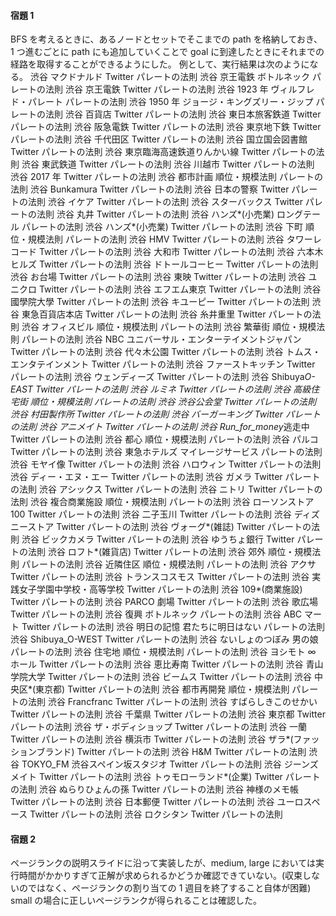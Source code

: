 #### 宿題 1

BFS を考えるときに、あるノードとセットでそこまでの path を格納しておき、1 つ進むごとに path にも追加していくことで goal に到達したときにそれまでの経路を取得することができるようにした。
例として、実行結果は次のようになる。
渋谷 マクドナルド Twitter パレートの法則
渋谷 京王電鉄 ボトルネック パレートの法則
渋谷 京王電鉄 Twitter パレートの法則
渋谷 1923 年 ヴィルフレド・パレート パレートの法則
渋谷 1950 年 ジョージ・キングズリー・ジップ パレートの法則
渋谷 百貨店 Twitter パレートの法則
渋谷 東日本旅客鉄道 Twitter パレートの法則
渋谷 阪急電鉄 Twitter パレートの法則
渋谷 東京地下鉄 Twitter パレートの法則
渋谷 千代田区 Twitter パレートの法則
渋谷 国立国会図書館 Twitter パレートの法則
渋谷 東京臨海高速鉄道りんかい線 Twitter パレートの法則
渋谷 東武鉄道 Twitter パレートの法則
渋谷 川越市 Twitter パレートの法則
渋谷 2017 年 Twitter パレートの法則
渋谷 都市計画 順位・規模法則 パレートの法則
渋谷 Bunkamura Twitter パレートの法則
渋谷 日本の警察 Twitter パレートの法則
渋谷 イケア Twitter パレートの法則
渋谷 スターバックス Twitter パレートの法則
渋谷 丸井 Twitter パレートの法則
渋谷 ハンズ*(小売業) ロングテール パレートの法則
渋谷 ハンズ*(小売業) Twitter パレートの法則
渋谷 下町 順位・規模法則 パレートの法則
渋谷 HMV Twitter パレートの法則
渋谷 タワーレコード Twitter パレートの法則
渋谷 大和市 Twitter パレートの法則
渋谷 六本木ヒルズ Twitter パレートの法則
渋谷 ドトールコーヒー Twitter パレートの法則
渋谷 お台場 Twitter パレートの法則
渋谷 東映 Twitter パレートの法則
渋谷 ユニクロ Twitter パレートの法則
渋谷 エフエム東京 Twitter パレートの法則
渋谷 國學院大學 Twitter パレートの法則
渋谷 キユーピー Twitter パレートの法則
渋谷 東急百貨店本店 Twitter パレートの法則
渋谷 糸井重里 Twitter パレートの法則
渋谷 オフィスビル 順位・規模法則 パレートの法則
渋谷 繁華街 順位・規模法則 パレートの法則
渋谷 NBC ユニバーサル・エンターテイメントジャパン Twitter パレートの法則
渋谷 代々木公園 Twitter パレートの法則
渋谷 トムス・エンタテインメント Twitter パレートの法則
渋谷 ファーストキッチン Twitter パレートの法則
渋谷 ウェンディーズ Twitter パレートの法則
渋谷 Shibuya*O-EAST Twitter パレートの法則
渋谷 ルミネ Twitter パレートの法則
渋谷 高級住宅街 順位・規模法則 パレートの法則
渋谷 渋谷公会堂 Twitter パレートの法則
渋谷 村田製作所 Twitter パレートの法則
渋谷 バーガーキング Twitter パレートの法則
渋谷 アニメイト Twitter パレートの法則
渋谷 Run_for_money*逃走中 Twitter パレートの法則
渋谷 都心 順位・規模法則 パレートの法則
渋谷 パルコ Twitter パレートの法則
渋谷 東急ホテルズ マイレージサービス パレートの法則
渋谷 モヤイ像 Twitter パレートの法則
渋谷 ハロウィン Twitter パレートの法則
渋谷 ディー・エヌ・エー Twitter パレートの法則
渋谷 ガメラ Twitter パレートの法則
渋谷 アシックス Twitter パレートの法則
渋谷 ニトリ Twitter パレートの法則
渋谷 複合商業施設 順位・規模法則 パレートの法則
渋谷 ローソンストア 100 Twitter パレートの法則
渋谷 二子玉川 Twitter パレートの法則
渋谷 ディズニーストア Twitter パレートの法則
渋谷 ヴォーグ*(雑誌) Twitter パレートの法則
渋谷 ビックカメラ Twitter パレートの法則
渋谷 ゆうちょ銀行 Twitter パレートの法則
渋谷 ロフト*(雑貨店) Twitter パレートの法則
渋谷 郊外 順位・規模法則 パレートの法則
渋谷 近隣住区 順位・規模法則 パレートの法則
渋谷 アクサ Twitter パレートの法則
渋谷 トランスコスモス Twitter パレートの法則
渋谷 実践女子学園中学校・高等学校 Twitter パレートの法則
渋谷 109*(商業施設) Twitter パレートの法則
渋谷 PARCO 劇場 Twitter パレートの法則
渋谷 歌広場 Twitter パレートの法則
渋谷 復興 ボトルネック パレートの法則
渋谷 ABC マート Twitter パレートの法則
渋谷 明日の記憶 君たちに明日はない パレートの法則
渋谷 Shibuya_O-WEST Twitter パレートの法則
渋谷 ないしょのつぼみ 男の娘 パレートの法則
渋谷 住宅地 順位・規模法則 パレートの法則
渋谷 ヨシモト ∞ ホール Twitter パレートの法則
渋谷 恵比寿南 Twitter パレートの法則
渋谷 青山学院大学 Twitter パレートの法則
渋谷 ビームス Twitter パレートの法則
渋谷 中央区*(東京都) Twitter パレートの法則
渋谷 都市再開発 順位・規模法則 パレートの法則
渋谷 Francfranc Twitter パレートの法則
渋谷 すばらしきこのせかい Twitter パレートの法則
渋谷 千葉県 Twitter パレートの法則
渋谷 東京都 Twitter パレートの法則
渋谷 ザ・ボディショップ Twitter パレートの法則
渋谷 一蘭 Twitter パレートの法則
渋谷 横浜市 Twitter パレートの法則
渋谷 ザラ*(ファッションブランド) Twitter パレートの法則
渋谷 H&M Twitter パレートの法則
渋谷 TOKYO_FM 渋谷スペイン坂スタジオ Twitter パレートの法則
渋谷 ジーンズメイト Twitter パレートの法則
渋谷 トゥモローランド*(企業) Twitter パレートの法則
渋谷 ぬらりひょんの孫 Twitter パレートの法則
渋谷 神様のメモ帳 Twitter パレートの法則
渋谷 日本郵便 Twitter パレートの法則
渋谷 ユーロスペース Twitter パレートの法則
渋谷 ロクシタン Twitter パレートの法則

#### 宿題 2

ページランクの説明スライドに沿って実装したが、medium, large においては実行時間がかかりすぎて正解が求められるかどうか確認できていない。(収束しないのではなく、ページランクの割り当ての 1 週目を終了すること自体が困難)
small の場合に正しいページランクが得られることは確認した。

